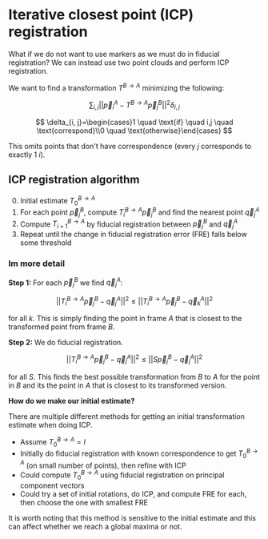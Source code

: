 # Iterative closest point (ICP) registration

What if we do not want to use markers as we must do in fiducial registration? We can instead use two point clouds and perform ICP registration.

We want to find a transformation $T^{B \rightarrow A}$ minimizing the following:

$$
\sum_{i, j}\lvert\lvert\vec{p}_i^A-T^{B \rightarrow A}\vec{p}_j^B\rvert\rvert^2\delta_{i, j}
$$

$$
\delta_{i, j}=\begin{cases}1 \quad \text{if} \quad i,j \quad \text{correspond}\\0 \quad \text{otherwise}\end{cases}
$$

This omits points that don't have correspondence (every $j$ corresponds to exactly 1 $i$).

## ICP registration algorithm

0. Initial estimate $T_0^{B \rightarrow A}$
1. For each point $\vec{p}_j^B$, compute $T_i^{B \rightarrow A}\vec{p}_j^B$ and find the nearest point $\vec{q}_j^A$
2. Compute $T_{i+1}^{B \rightarrow A}$ by fiducial registration between $\vec{p}_j^B$ and $\vec{q}_j^A$
3. Repeat until the change in fiducial registration error (FRE) falls below some threshold

### Im more detail

**Step 1:** For each $\vec{p}_j^B$ we find $\vec{q}_j^A$:

$$
\lvert\lvert T_i^{B \rightarrow A}\vec{p}_j^B-\vec{q}_j^A\rvert\rvert^2 \leq \lvert\lvert T_i^{B \rightarrow A}\vec{p}_j^B-\vec{q}_k^A\rvert\rvert^2
$$

for all $k$. This is simply finding the point in frame $A$ that is closest to the transformed point from frame $B$.

**Step 2:** We do fiducial registration.

$$
\vert\vert T_i^{B \rightarrow A}\vec{p}_j^B-\vec{q}_j^A\rvert\rvert^2 \leq \lvert\lvert S\vec{p}_j^B-\vec{q}_j^A\rvert\rvert^2
$$

for all $S$. This finds the best possible transformation from $B$ to $A$ for the point in $B$ and its the point in $A$ that is closest to its transformed version.

**How do we make our initial estimate?**

There are multiple different methods for getting an initial transformation estimate when doing ICP.

* Assume $T_0^{B \rightarrow A}=I$
* Initially do fiducial registration with known correspondence to get $T_0^{B \rightarrow A}$ (on small number of points), then refine with ICP
* Could compute $T_0^{B \rightarrow A}$ using fiducial registration on principal component vectors
* Could try a set of initial rotations, do ICP, and compute FRE for each, then choose the one with smallest FRE

It is worth noting that this method is sensitive to the initial estimate and this can affect whether we reach a global maxima or not.